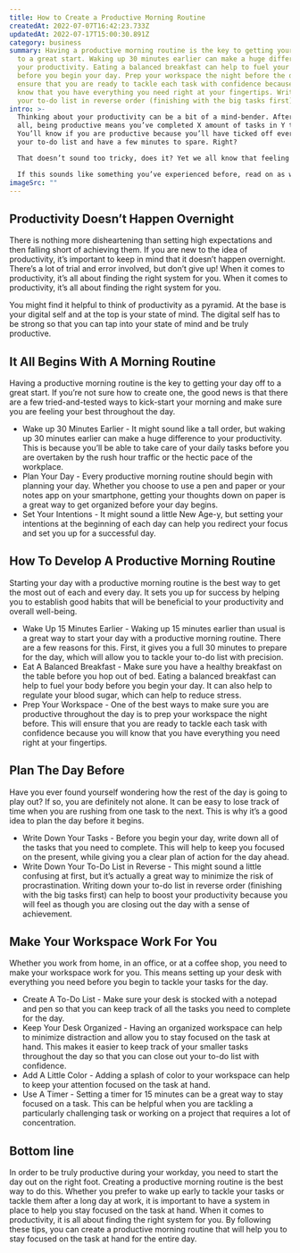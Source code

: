 ```yaml
---
title: How to Create a Productive Morning Routine
createdAt: 2022-07-07T16:42:23.733Z
updatedAt: 2022-07-17T15:00:30.891Z
category: business
summary: Having a productive morning routine is the key to getting your day off
  to a great start. Waking up 30 minutes earlier can make a huge difference to
  your productivity. Eating a balanced breakfast can help to fuel your body
  before you begin your day. Prep your workspace the night before the day to
  ensure that you are ready to tackle each task with confidence because you will
  know that you have everything you need right at your fingertips. Write down
  your to-do list in reverse order (finishing with the big tasks first)
intro: >-
  Thinking about your productivity can be a bit of a mind-bender. After
  all, being productive means you’ve completed X amount of tasks in Y time.
  You’ll know if you are productive because you’ll have ticked off everything on
  your to-do list and have a few minutes to spare. Right?

  That doesn’t sound too tricky, does it? Yet we all know that feeling when you look back at the end of the day and wonder where the hours went! What was even more frustrating is that you knew exactly what went wrong. It was something simple like not having prepped your desk with everything you need, or spending too much time browsing social media sites before launching into your work for the day.

  If this sounds like something you’ve experienced before, read on as we explore how to create a productive morning routine so that every single day of your working week runs smoothly and efficiently...
imageSrc: ""
---
```


## Productivity Doesn’t Happen Overnight

There is nothing more disheartening than setting high expectations and then falling short of achieving them. If you are new to the idea of productivity, it’s important to keep in mind that it doesn’t happen overnight. There’s a lot of trial and error involved, but don’t give up! When it comes to productivity, it’s all about finding the right system for you.
When it comes to productivity, it’s all about finding the right system for you.

You might find it helpful to think of productivity as a pyramid. At the base is your digital self and at the top is your state of mind. The digital self has to be strong so that you can tap into your state of mind and be truly productive.

## It All Begins With A Morning Routine

Having a productive morning routine is the key to getting your day off to a great start. If you’re not sure how to create one, the good news is that there are a few tried-and-tested ways to kick-start your morning and make sure you are feeling your best throughout the day.

- Wake up 30 Minutes Earlier - It might sound like a tall order, but waking up 30 minutes earlier can make a huge difference to your productivity. This is because you’ll be able to take care of your daily tasks before you are overtaken by the rush hour traffic or the hectic pace of the workplace.
- Plan Your Day - Every productive morning routine should begin with planning your day. Whether you choose to use a pen and paper or your notes app on your smartphone, getting your thoughts down on paper is a great way to get organized before your day begins.
- Set Your Intentions - It might sound a little New Age-y, but setting your intentions at the beginning of each day can help you redirect your focus and set you up for a successful day.

## How To Develop A Productive Morning Routine

Starting your day with a productive morning routine is the best way to get the most out of each and every day. It sets you up for success by helping you to establish good habits that will be beneficial to your productivity and overall well-being.

- Wake Up 15 Minutes Earlier - Waking up 15 minutes earlier than usual is a great way to start your day with a productive morning routine. There are a few reasons for this. First, it gives you a full 30 minutes to prepare for the day, which will allow you to tackle your to-do list with precision.
- Eat A Balanced Breakfast - Make sure you have a healthy breakfast on the table before you hop out of bed. Eating a balanced breakfast can help to fuel your body before you begin your day. It can also help to regulate your blood sugar, which can help to reduce stress.
- Prep Your Workspace - One of the best ways to make sure you are productive throughout the day is to prep your workspace the night before. This will ensure that you are ready to tackle each task with confidence because you will know that you have everything you need right at your fingertips.

## Plan The Day Before

Have you ever found yourself wondering how the rest of the day is going to play out? If so, you are definitely not alone. It can be easy to lose track of time when you are rushing from one task to the next. This is why it’s a good idea to plan the day before it begins.

- Write Down Your Tasks - Before you begin your day, write down all of the tasks that you need to complete. This will help to keep you focused on the present, while giving you a clear plan of action for the day ahead.
- Write Down Your To-Do List in Reverse - This might sound a little confusing at first, but it’s actually a great way to minimize the risk of procrastination. Writing down your to-do list in reverse order (finishing with the big tasks first) can help to boost your productivity because you will feel as though you are closing out the day with a sense of achievement.

## Make Your Workspace Work For You

Whether you work from home, in an office, or at a coffee shop, you need to make your workspace work for you. This means setting up your desk with everything you need before you begin to tackle your tasks for the day.

- Create A To-Do List - Make sure your desk is stocked with a notepad and pen so that you can keep track of all the tasks you need to complete for the day.
- Keep Your Desk Organized - Having an organized workspace can help to minimize distraction and allow you to stay focused on the task at hand. This makes it easier to keep track of your smaller tasks throughout the day so that you can close out your to-do list with confidence.
- Add A Little Color - Adding a splash of color to your workspace can help to keep your attention focused on the task at hand.
- Use A Timer - Setting a timer for 15 minutes can be a great way to stay focused on a task. This can be helpful when you are tackling a particularly challenging task or working on a project that requires a lot of concentration.

## Bottom line

In order to be truly productive during your workday, you need to start the day out on the right foot. Creating a productive morning routine is the best way to do this. Whether you prefer to wake up early to tackle your tasks or tackle them after a long day at work, it is important to have a system in place to help you stay focused on the task at hand. When it comes to productivity, it is all about finding the right system for you. By following these tips, you can create a productive morning routine that will help you to stay focused on the task at hand for the entire day.
